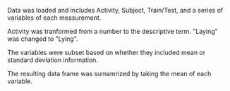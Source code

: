 Data was loaded and includes Activity, Subject, Train/Test, and a series of variables of each measurement.

Activity was tranformed from a number to the descriptive term.  "Laying" was changed to "Lying".

The variables were subset based on whether they included mean or standard deviation information.

The resulting data frame was sumamrized by taking the mean of each variable.
